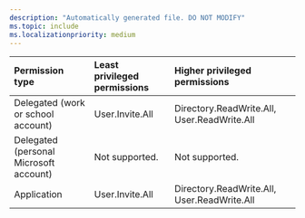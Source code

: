 ```yaml
---
description: "Automatically generated file. DO NOT MODIFY"
ms.topic: include
ms.localizationpriority: medium
---
```


|Permission type|Least privileged permissions|Higher privileged permissions|
|:---|:---|:---|
|Delegated (work or school account)|User.Invite.All|Directory.ReadWrite.All, User.ReadWrite.All|
|Delegated (personal Microsoft account)|Not supported.|Not supported.|
|Application|User.Invite.All|Directory.ReadWrite.All, User.ReadWrite.All|

